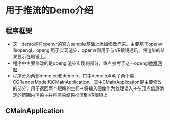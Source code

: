# 用于推流的Demo介绍

## 程序框架
- 这一demo是在openvr的官方sample基础上添加修改而来。主要基于openvr和opengl，opengl用于实现渲染，openvr则用于与VR眼镜通讯，将渲染的结果显示在眼镜上。
- 程序中主要修改的是opengl渲染实现的部分，重点参考了这一opengl[教程网站](https://learnopengl.com/ "With a Title")
- 程序分为两部demo.cc和demo.h，其中demo.h声明了两个类，CGRenderModel和CMainApplication。其中CMainApplication是主要修改的部分，用于返回两个眼睛的坐标->将输入图像作为纹理读入->在顶点信息确定的范围内渲染->并将渲染结果推流到VR眼镜上

## CMainApplication

